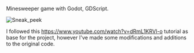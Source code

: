 Minesweeper game with Godot, GDScript.


![Sneak_peek](https://github.com/user-attachments/assets/9fa565fe-b742-456b-ac94-508b1094a8e2)

I followed this https://www.youtube.com/watch?v=dRmL1KRVl-o tutorial as base for the project, however I've made some modifications and additions to the original code.
